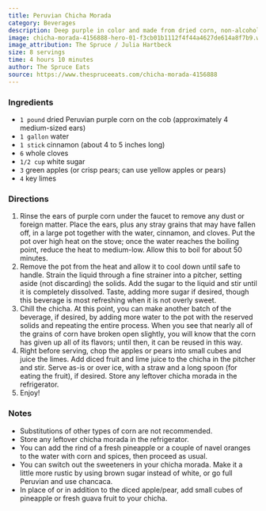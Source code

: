 ```yaml
---
title: Peruvian Chicha Morada
category: Beverages
description: Deep purple in color and made from dried corn, non-alcoholic chicha morada (“purple beverage”) is Peru's iconic refreshing drink. The flavor is slightly rustic, mildly sweet, and surprisingly invigorating due to the spices used in its preparation.
image: chicha-morada-4156888-hero-01-f3cb01b1112f4f44a4627de614a8f7b9.webp
image_attribution: The Spruce / Julia Hartbeck
size: 8 servings
time: 4 hours 10 minutes
author: The Spruce Eats
source: https://www.thespruceeats.com/chicha-morada-4156888
---
```


### Ingredients

* `1 pound` dried Peruvian purple corn on the cob (approximately 4 medium-sized ears)
* `1 gallon` water
* `1 stick` cinnamon (about 4 to 5 inches long)
* `6` whole cloves
* `1/2 cup` white sugar
* `3` green apples (or crisp pears; can use yellow apples or pears)
* `4` key limes

### Directions

1. Rinse the ears of purple corn under the faucet to remove any dust or foreign matter. Place the ears, plus any stray grains that may have fallen off, in a large pot together with the water, cinnamon, and cloves. Put the pot over high heat on the stove; once the water reaches the boiling point, reduce the heat to medium-low. Allow this to boil for about 50 minutes.
2. Remove the pot from the heat and allow it to cool down until safe to handle. Strain the liquid through a fine strainer into a pitcher, setting aside (not discarding) the solids. Add the sugar to the liquid and stir until it is completely dissolved. Taste, adding more sugar if desired, though this beverage is most refreshing when it is not overly sweet.
3. Chill the chicha. At this point, you can make another batch of the beverage, if desired, by adding more water to the pot with the reserved solids and repeating the entire process. When you see that nearly all of the grains of corn have broken open slightly, you will know that the corn has given up all of its flavors; until then, it can be reused in this way.
4. Right before serving, chop the apples or pears into small cubes and juice the limes. Add diced fruit and lime juice to the chicha in the pitcher and stir. Serve as-is or over ice, with a straw and a long spoon (for eating the fruit), if desired. Store any leftover chicha morada in the refrigerator.
5. Enjoy!

### Notes

* Substitutions of other types of corn are not recommended.
* Store any leftover chicha morada in the refrigerator.
* You can add the rind of a fresh pineapple or a couple of navel oranges to the water with corn and spices, then proceed as usual. 
* You can switch out the sweeteners in your chicha morada. Make it a little more rustic by using brown sugar instead of white, or go full Peruvian and use chancaca.
* In place of or in addition to the diced apple/pear, add small cubes of pineapple or fresh guava fruit to your chicha.